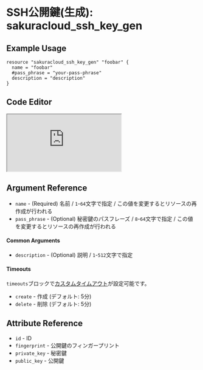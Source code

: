 # SSH公開鍵(生成): sakuracloud_ssh_key_gen

## Example Usage

```hcl
resource "sakuracloud_ssh_key_gen" "foobar" {
  name = "foobar"
  #pass_phrase = "your-pass-phrase"
  description = "description"
}
```

<div class="editor">

<h2>Code Editor</h2>

<iframe src="https://zouen-alpha.usacloud.jp/#resource/ssh_key_gen"></iframe>

</div>

## Argument Reference

* `name` - (Required) 名前 / `1`-`64`文字で指定 / この値を変更するとリソースの再作成が行われる
* `pass_phrase` - (Optional) 秘密鍵のパスフレーズ / `8`-`64`文字で指定 / この値を変更するとリソースの再作成が行われる

#### Common Arguments

* `description` - (Optional) 説明 / `1`-`512`文字で指定

#### Timeouts

`timeouts`ブロックで[カスタムタイムアウト](https://www.terraform.io/docs/configuration/resources.html#operation-timeouts)が設定可能です。  

* `create` - 作成 (デフォルト: 5分)
* `delete` - 削除 (デフォルト: 5分)

## Attribute Reference

* `id` - ID
* `fingerprint` - 公開鍵のフィンガープリント
* `private_key` - 秘密鍵
* `public_key` - 公開鍵

